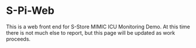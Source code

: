 # S-Pi-Web
This is a web front end for S-Store MIMIC ICU Monitoring Demo.
At this time there is not much else to report, but this page will be updated as work proceeds.
